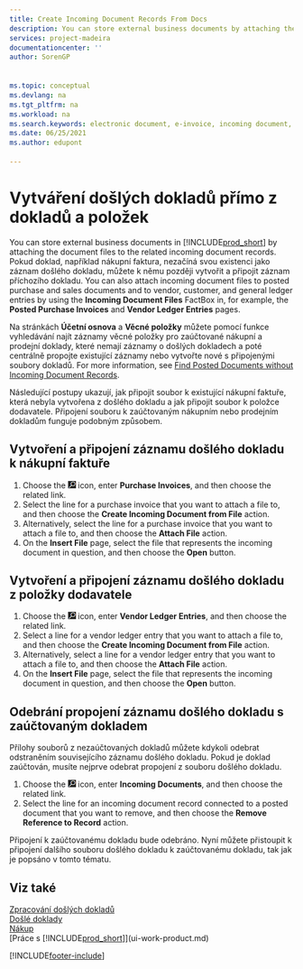 ```yaml
---
title: Create Incoming Document Records From Docs
description: You can store external business documents by attaching the document files to the related incoming document records.
services: project-madeira
documentationcenter: ''
author: SorenGP


ms.topic: conceptual
ms.devlang: na
ms.tgt_pltfrm: na
ms.workload: na
ms.search.keywords: electronic document, e-invoice, incoming document, OCR, ecommerce, document exchange, import invoice
ms.date: 06/25/2021
ms.author: edupont

---
```

# Vytváření došlých dokladů přímo z dokladů a položek
You can store external business documents in [!INCLUDE[prod_short](includes/prod_short.md)] by attaching the document files to the related incoming document records. Pokud doklad, například nákupní faktura, nezačíná svou existenci jako záznam došlého dokladu, můžete k němu později vytvořit a připojit záznam příchozího dokladu. You can also attach incoming document files to posted purchase and sales documents and to vendor, customer, and general ledger entries by using the **Incoming Document Files** FactBox in, for example, the **Posted Purchase Invoices** and **Vendor Ledger Entries** pages.

Na stránkách **Účetní osnova** a **Věcné položky** můžete pomocí funkce vyhledávání najít záznamy věcné položky pro zaúčtované nákupní a prodejní doklady, které nemají záznamy o došlých dokladech a poté centrálně propojte existující záznamy nebo vytvořte nové s připojenými soubory dokladů. For more information, see [Find Posted Documents without Incoming Document Records](across-how-find-posted-documents-without-income-document-records.md).

Následující postupy ukazují, jak připojit soubor k existující nákupní faktuře, která nebyla vytvořena z došlého dokladu a jak připojit soubor k položce dodavatele. Připojení souboru k zaúčtovaným nákupním nebo prodejním dokladům funguje podobným způsobem.

## Vytvoření a připojení záznamu došlého dokladu k nákupní faktuře
1. Choose the ![Lightbulb that opens the Tell Me feature.](media/ui-search/search_small.png "Tell me what you want to do") icon, enter **Purchase Invoices**, and then choose the related link.
2. Select the line for a purchase invoice that you want to attach a file to, and then choose the **Create Incoming Document from File** action.
3. Alternatively, select the line for a purchase invoice that you want to attach a file to, and then choose the **Attach File** action.
4. On the **Insert File** page, select the file that represents the incoming document in question, and then choose the **Open** button.

## Vytvoření a připojení záznamu došlého dokladu z položky dodavatele
1. Choose the ![Lightbulb that opens the Tell Me feature.](media/ui-search/search_small.png "Tell me what you want to do") icon, enter **Vendor Ledger Entries**, and then choose the related link.
2. Select a line for a vendor ledger entry that you want to attach a file to, and then choose the **Create Incoming Document from File** action.
3. Alternatively, select a line for a vendor ledger entry that you want to attach a file to, and then choose the **Attach File** action.
4. On the **Insert File** page, select the file that represents the incoming document in question, and then choose the **Open** button.

## Odebrání propojení záznamu došlého dokladu s zaúčtovaným dokladem
Přílohy souborů z nezaúčtovaných dokladů můžete kdykoli odebrat odstraněním souvisejícího záznamu došlého dokladu. Pokud je doklad zaúčtován, musíte nejprve odebrat propojení z souboru došlého dokladu.

1. Choose the ![Lightbulb that opens the Tell Me feature.](media/ui-search/search_small.png "Tell me what you want to do") icon, enter **Incoming Documents**, and then choose the related link.
2. Select the line for an incoming document record connected to a posted document that you want to remove, and then choose the **Remove Reference to Record** action.

Připojení k zaúčtovanému dokladu bude odebráno. Nyní můžete přistoupit k připojení dalšího souboru došlého dokladu k zaúčtovanému dokladu, tak jak je popsáno v tomto tématu.

## Viz také
[Zpracování došlých dokladů](across-process-income-documents.md)    
[Došlé doklady](across-income-documents.md)    
[Nákup](purchasing-manage-purchasing.md)    
[Práce s [!INCLUDE[prod_short](includes/prod_short.md)]](ui-work-product.md)


[!INCLUDE[footer-include](includes/footer-banner.md)]